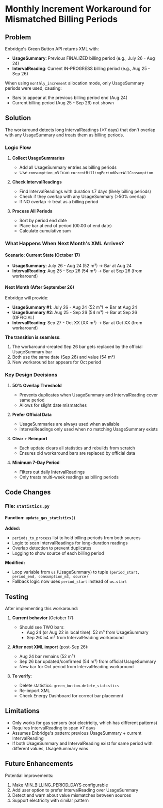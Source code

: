 # Monthly Increment Workaround for Mismatched Billing Periods

## Problem
Enbridge's Green Button API returns XML with:
- **UsageSummary**: Previous FINALIZED billing period (e.g., July 26 - Aug 24)
- **IntervalReading**: Current IN-PROGRESS billing period (e.g., Aug 25 - Sep 26)

When using `monthly_increment` allocation mode, only UsageSummary periods were used, causing:
- Bars to appear at the previous billing period end (Aug 24)
- Current billing period (Aug 25 - Sep 26) not shown

## Solution
The workaround detects long IntervalReadings (≥7 days) that don't overlap with any UsageSummary and treats them as billing periods.

### Logic Flow

1. **Collect UsageSummaries**
   - Add all UsageSummary entries as billing periods
   - Use `consumption_m3` from `currentBillingPeriodOverAllConsumption`

2. **Check IntervalReadings**
   - Find IntervalReadings with duration ≥7 days (likely billing periods)
   - Check if they overlap with any UsageSummary (>50% overlap)
   - If NO overlap → treat as a billing period

3. **Process All Periods**
   - Sort by period end date
   - Place bar at end of period (00:00 of end date)
   - Calculate cumulative sum

### What Happens When Next Month's XML Arrives?

#### Scenario: Current State (October 17)
- **UsageSummary**: July 26 - Aug 24 (52 m³) → Bar at Aug 24
- **IntervalReading**: Aug 25 - Sep 26 (54 m³) → Bar at Sep 26 (from workaround)

#### Next Month (After September 26)
Enbridge will provide:
- **UsageSummary #1**: July 26 - Aug 24 (52 m³) → Bar at Aug 24
- **UsageSummary #2**: Aug 25 - Sep 26 (54 m³) → Bar at Sep 26 (OFFICIAL)
- **IntervalReading**: Sep 27 - Oct XX (XX m³) → Bar at Oct XX (from workaround)

**The transition is seamless:**
1. The workaround-created Sep 26 bar gets replaced by the official UsageSummary bar
2. Both use the same date (Sep 26) and value (54 m³)
3. New workaround bar appears for Oct period

### Key Design Decisions

1. **50% Overlap Threshold**
   - Prevents duplicates when UsageSummary and IntervalReading cover same period
   - Allows for slight date mismatches

2. **Prefer Official Data**
   - UsageSummaries are always used when available
   - IntervalReadings only used when no matching UsageSummary exists

3. **Clear + Reimport**
   - Each update clears all statistics and rebuilds from scratch
   - Ensures old workaround bars are replaced by official data

4. **Minimum 7-Day Period**
   - Filters out daily IntervalReadings
   - Only treats multi-week readings as billing periods

## Code Changes

### File: `statistics.py`

#### Function: `update_gas_statistics()`

**Added:**
- `periods_to_process` list to hold billing periods from both sources
- Logic to scan IntervalReadings for long-duration readings
- Overlap detection to prevent duplicates
- Logging to show source of each billing period

**Modified:**
- Loop variable from `us` (UsageSummary) to tuple `(period_start, period_end, consumption_m3, source)`
- Fallback logic now uses `period_start` instead of `us.start`

## Testing

After implementing this workaround:

1. **Current behavior** (October 17):
   - Should see TWO bars:
     - Aug 24 (or Aug 22 in local time): 52 m³ from UsageSummary
     - Sep 26: 54 m³ from IntervalReading workaround

2. **After next XML import** (post-Sep 26):
   - Aug 24 bar remains (52 m³)
   - Sep 26 bar updated/confirmed (54 m³) from official UsageSummary
   - New bar for Oct period from IntervalReading workaround

3. **To verify**:
   - Delete statistics: `green_button.delete_statistics`
   - Re-import XML
   - Check Energy Dashboard for correct bar placement

## Limitations

- Only works for gas sensors (not electricity, which has different patterns)
- Requires IntervalReading to span ≥7 days
- Assumes Enbridge's pattern: previous UsageSummary + current IntervalReading
- If both UsageSummary and IntervalReading exist for same period with different values, UsageSummary wins

## Future Enhancements

Potential improvements:
1. Make MIN_BILLING_PERIOD_DAYS configurable
2. Add user option to prefer IntervalReading over UsageSummary
3. Detect and warn about value mismatches between sources
4. Support electricity with similar pattern
